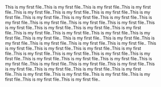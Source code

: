 This is my first file..This is my first file..This is my first file..This is my first file..This is my first file..This is my first file..This is my first file..This is my first file..This is my first file..This is my first file..This is my first file..This is my first file..This is my first file..This is my first file..This is my first file..This is my first file..This is my first file..This is my first file..This is my first file..This is my first file..This is my first file..This is my first file..This is my first file..This is my first file..
This is my first file..
This is my first file..This is my first file..This is my first file..This is my first file..This is my first file..
This is my first file..This is my first file..This is my first file..This is my first file..This is my first file..This is my first file..This is my first file..This is my first file..This is my first file..This is my first file..This is my first file..This is my first file..This is my first file..This is my first file..This is my first file..This is my first file..This is my first file..This is my first file..This is my first file..This is my first file..This is my first file..This is my first file..This is my first file..This is my first file..This is my first file..
